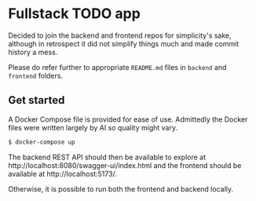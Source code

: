 # Fullstack TODO app

Decided to join the backend and frontend repos for simplicity's sake, although
in retrospect it did not simplify things much and made commit history a mess.

Please do refer further to appropriate `README.md` files in `backend` and
`frontend` folders.

## Get started

A Docker Compose file is provided for ease of use. Admittedly the Docker files
were written largely by AI so quality might vary.

```bash
$ docker-compose up
```

The backend REST API should then be available to explore
at http://localhost:8080/swagger-ui/index.html and the frontend should be
available at http://localhost:5173/.

Otherwise, it is possible to run both the frontend and backend locally.
